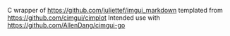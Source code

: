 C wrapper of https://github.com/juliettef/imgui_markdown
templated from https://github.com/cimgui/cimplot
Intended use with https://github.com/AllenDang/cimgui-go
